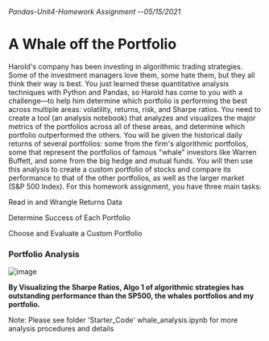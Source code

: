 *Pandas-Unit4-Homework Assignment*
--*05/15/2021*


# A Whale off the Portfolio

Harold's company has been investing in algorithmic trading strategies. Some of the investment managers love them, some hate them, but they all think their way is best.
You just learned these quantitative analysis techniques with Python and Pandas, so Harold has come to you with a challenge—to help him determine which portfolio is performing the best across multiple areas: volatility, returns, risk, and Sharpe ratios.
You need to create a tool (an analysis notebook) that analyzes and visualizes the major metrics of the portfolios across all of these areas, and determine which portfolio outperformed the others. You will be given the historical daily returns of several portfolios: some from the firm's algorithmic portfolios, some that represent the portfolios of famous "whale" investors like Warren Buffett, and some from the big hedge and mutual funds. You will then use this analysis to create a custom portfolio of stocks and compare its performance to that of the other portfolios, as well as the larger market (S&P 500 Index).
For this homework assignment, you have three main tasks:


Read in and Wrangle Returns Data


Determine Success of Each Portfolio


Choose and Evaluate a Custom Portfolio




### Portfolio Analysis 

![image](https://user-images.githubusercontent.com/83031065/118349632-cb0a5e00-b51f-11eb-8358-3b1e460a9497.png)


**By Visualizing the Sharpe Ratios, Algo 1 of algorithmic strategies has outstanding performance than the SP500, the whales portfolios and my portfolio.**


Note: Please see folder 'Starter_Code' whale_analysis.ipynb for more analysis procedures and details
